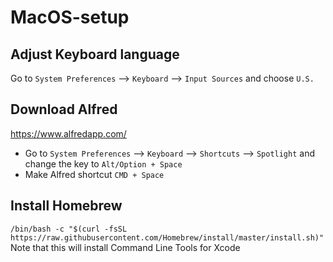 # MacOS-setup
## Adjust Keyboard language
Go to `System Preferences` --> `Keyboard` --> `Input Sources` and choose `U.S.`

## Download Alfred
https://www.alfredapp.com/
* Go to `System Preferences` --> `Keyboard` --> `Shortcuts` --> `Spotlight` and change the key to `Alt/Option + Space`
* Make Alfred shortcut `CMD + Space`

## Install Homebrew
`/bin/bash -c "$(curl -fsSL https://raw.githubusercontent.com/Homebrew/install/master/install.sh)"`
Note that this will install Command Line Tools for Xcode
